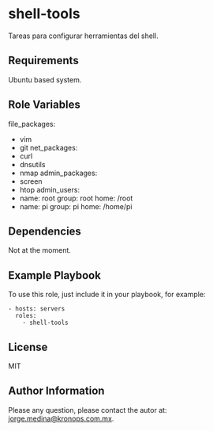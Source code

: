 shell-tools
===========

Tareas para configurar herramientas del shell.

Requirements
------------

Ubuntu based system.

Role Variables
--------------

file_packages:
  - vim
  - git
net_packages:
  - curl
  - dnsutils
  - nmap
admin_packages:
  - screen
  - htop
admin_users:
  - name: root
    group: root
    home: /root
  - name: pi
    group: pi
    home: /home/pi

Dependencies
------------

Not at the moment.

Example Playbook
----------------

To use this role, just include it in your playbook, for example:

    - hosts: servers
      roles:
        - shell-tools

License
-------

MIT

Author Information
------------------

Please any question, please contact the autor at: jorge.medina@kronops.com.mx.
